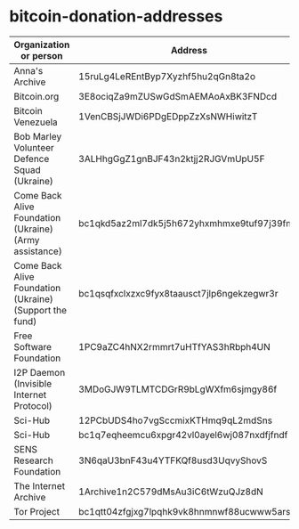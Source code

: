 # bitcoin-donation-addresses

| Organization or person | Address | Source |
| --- | --- | --- |
| Anna's Archive | 15ruLg4LeREntByp7Xyzhf5hu2qGn8ta2o | https://annas-archive.org/donate |
| Bitcoin.org | 3E8ociqZa9mZUSwGdSmAEMAoAxBK3FNDcd | https://bitcoin.org/en/ |
| Bitcoin Venezuela | 1VenCBSjJWDi6PDgEDppZzXsNWHiwitzT | https://www.bitcoinvenezuela.com/ |
| Bob Marley Volunteer Defence Squad (Ukraine) | 3ALHhgGgZ1gnBJF43n2ktjj2RJGVmUpU5F | https://bmvds.com/en/ |
| Come Back Alive Foundation (Ukraine) (Army assistance) | bc1qkd5az2ml7dk5j5h672yhxmhmxe9tuf97j39fm6 | https://savelife.in.ua/en/donate-en/ |
| Come Back Alive Foundation (Ukraine) (Support the fund) | bc1qsqfxclxzxc9fyx8taausct7jlp6ngekzegwr3r | https://savelife.in.ua/en/donate-en/ |
| Free Software Foundation | 1PC9aZC4hNX2rmmrt7uHTfYAS3hRbph4UN | https://www.fsf.org/about/ways-to-donate/ |
| I2P Daemon (Invisible Internet Protocol) | 3MDoGJW9TLMTCDGrR9bLgWXfm6sjmgy86f | https://i2pd.website/ |
| Sci-Hub | 12PCbUDS4ho7vgSccmixKTHmq9qL2mdSns | https://sci-hub.se/donate |
| Sci-Hub | bc1q7eqheemcu6xpgr42vl0ayel6wj087nxdfjfndf | https://sci-hub.se/donate |
| SENS Research Foundation | 3N6qaU3bnF43u4YTFKQf8usd3UqvyShovS | https://www.sens.org/donate |
| The Internet Archive | 1Archive1n2C579dMsAu3iC6tWzuQJz8dN | https://archive.org/donate/bitcoin.php |
| Tor Project | bc1qtt04zfgjxg7lpqhk9vk8hnmnwf88ucwww5arsd | https://donate.torproject.org/cryptocurrency |
